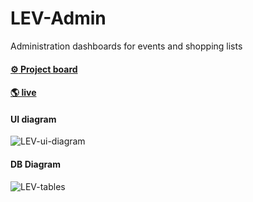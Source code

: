 # LEV-Admin
Administration dashboards for events and shopping lists

#### [:gear: Project board](https://github.com/ronerlih/LEV-Admin/projects/1?fullscreen=true)

#### [🌎  live](ronerlih.github.io/LEV-Admin)

#### UI diagram
![LEV-ui-diagram](https://user-images.githubusercontent.com/7093389/123869438-fcd45a00-d8fe-11eb-8410-64970a339a03.png)

#### DB Diagram
![LEV-tables](https://user-images.githubusercontent.com/7093389/123835982-31342000-d8d7-11eb-919f-92cbdf5fb7e9.png)
